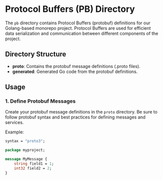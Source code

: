 # Protocol Buffers (PB) Directory

The `pb` directory contains Protocol Buffers (protobuf) definitions for our Golang-based monorepo project. Protocol
Buffers are used for efficient data serialization and communication between different components of the project.

## Directory Structure

- **proto**: Contains the protobuf message definitions (.proto files).
- **generated**: Generated Go code from the protobuf definitions.

## Usage

### 1. Define Protobuf Messages

Create your protobuf message definitions in the `proto` directory. Be sure to follow protobuf syntax and best practices
for defining messages and services.

Example:

```protobuf
syntax = "proto3";

package myproject;

message MyMessage {
    string field1 = 1;
    int32 field2 = 2;
}
```
